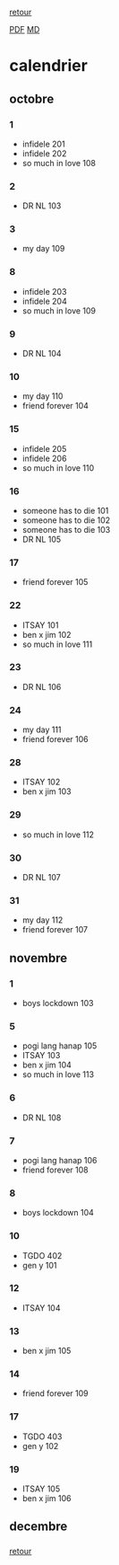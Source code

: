 [retour](./../index.html)
<!-- -->
[PDF](./cal.pdf) [MD](./cal.md) 


# calendrier

## octobre
### 1
* infidele 201
* infidele 202
* so much in love 108
### 2
* DR NL 103
### 3
* my day 109
### 8
* infidele 203
* infidele 204
* so much in love 109
### 9
* DR NL 104
### 10
* my day 110
* friend forever 104
### 15
* infidele 205
* infidele 206
* so much in love 110
### 16
* someone has to die 101
* someone has to die 102
* someone has to die 103
* DR NL 105
### 17
* friend forever 105
### 22
* ITSAY 101
* ben x jim 102
* so much in love 111
### 23
* DR NL 106
### 24
* my day 111
* friend forever 106
### 28
* ITSAY 102
* ben x jim 103
### 29
* so much in love 112
### 30
* DR NL 107
### 31
* my day 112
* friend forever 107

## novembre
### 1
* boys lockdown 103
### 5
* pogi lang hanap 105
* ITSAY 103
* ben x jim 104
* so much in love 113
### 6
* DR NL 108
### 7
* pogi lang hanap 106
* friend forever 108
### 8
* boys lockdown 104
### 10
* TGDO 402
* gen y 101
### 12
* ITSAY 104
### 13
* ben x jim 105
### 14
* friend forever 109
### 17
* TGDO 403
* gen y 102
### 19
* ITSAY 105
* ben x jim 106
### 
### 
### 
### 
### 
### 
### 
### 
### 
### 
### 
### 
### 
### 
### 
### 
### 
### 
### 
### 
### 
### 
### 
### 
### 
### 
### 
### 
### 
### 


## decembre

### 
### 
### 
### 
### 
### 
### 
### 
### 





[retour](./../index.html)